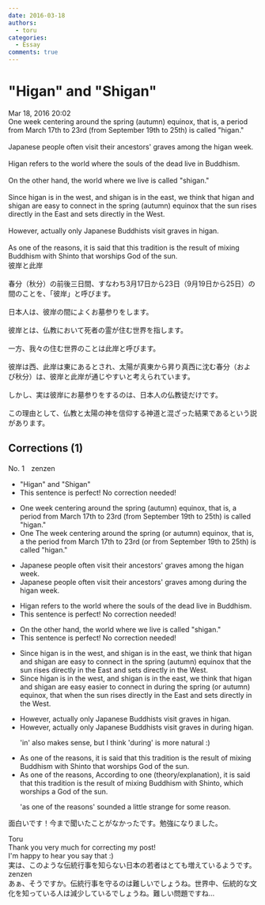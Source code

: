 ```yaml
---
date: 2016-03-18
authors:
  - toru
categories:
  - Essay
comments: true
---
```


# "Higan" and "Shigan"
<div class="date">Mar 18, 2016 20:02</div>
<div id="post"><div id="body_show_ori">
One week centering around the spring (autumn) equinox, that is, a period from March 17th to 23rd (from September 19th to 25th) is called "higan."<br/><br/>Japanese people often visit their ancestors' graves among the higan week.<br/><br/>Higan refers to the world where the souls of the dead live in Buddhism.<br/><br/>On the other hand, the world where we live is called "shigan."<br/><br/>Since higan is in the west, and shigan is in the east, we think that higan and shigan are easy to connect in the spring (autumn) equinox that the sun rises directly in the East and sets directly in the West.<br/><br/>However, actually only Japanese Buddhists visit graves in higan.<br/><br/>As one of the reasons, it is said that this tradition is the result of mixing Buddhism with Shinto that worships God of the sun.
</div></div>

<!-- more -->

<div id="post_ja"><div id="body_show_mo">
彼岸と此岸<br/><br/>春分（秋分）の前後三日間、すなわち3月17日から23日（9月19日から25日）の間のことを、「彼岸」と呼びます。<br/><br/>日本人は、彼岸の間によくお墓参りをします。<br/><br/>彼岸とは、仏教において死者の霊が住む世界を指します。<br/><br/>一方、我々の住む世界のことは此岸と呼びます。<br/><br/>彼岸は西、此岸は東にあるとされ、太陽が真東から昇り真西に沈む春分（および秋分）は、彼岸と此岸が通じやすいと考えられています。<br/><br/>しかし、実は彼岸にお墓参りをするのは、日本人の仏教徒だけです。<br/><br/>この理由として、仏教と太陽の神を信仰する神道と混ざった結果であるという説があります。
</div></div>

## Corrections (1)
<div id="block"><div class="first_name"> No. 1　<span class="just_name">zenzen</span></div><div id="block2">
<ul class="correction_field">
<li class="incorrect">"Higan" and "Shigan"</li>
<li class="corrected perfect">This sentence is perfect! No correction needed!</li>
</ul>
<ul class="correction_field">
<li class="incorrect">One week centering around the spring (autumn) equinox, that is, a period from March 17th to 23rd (from September 19th to 25th) is called "higan."</li>
<li class="corrected correct">
<span class="sline">One</span> <span class="f_blue">The </span>week centering around the spring (<span class="f_blue">or </span>autumn) equinox, that is, <span class="sline">a</span> <span class="f_blue">the </span>period from March 17th to 23rd (<span class="f_blue">or </span>from September 19th to 25th) is called "higan."
</li>
</ul>
<ul class="correction_field">
<li class="incorrect">Japanese people often visit their ancestors' graves among the higan week.</li>
<li class="corrected correct">
Japanese people often visit their ancestors' graves <span class="sline">among</span> <span class="f_blue">during </span>the higan week.
</li>
</ul>
<ul class="correction_field">
<li class="incorrect">Higan refers to the world where the souls of the dead live in Buddhism.</li>
<li class="corrected perfect">This sentence is perfect! No correction needed!</li>
</ul>
<ul class="correction_field">
<li class="incorrect">On the other hand, the world where we live is called "shigan."</li>
<li class="corrected perfect">This sentence is perfect! No correction needed!</li>
</ul>
<ul class="correction_field">
<li class="incorrect">Since higan is in the west, and shigan is in the east, we think that higan and shigan are easy to connect in the spring (autumn) equinox that the sun rises directly in the East and sets directly in the West.</li>
<li class="corrected correct">
Since higan is in the west, and shigan is in the east, we think that higan and shigan are <span class="sline">easy</span> <span class="f_blue">easier </span>to connect <span class="sline">in</span> <span class="f_blue">during </span>the spring (<span class="f_blue">or </span>autumn) equinox<span class="f_blue">,</span> <span class="sline">that</span> <span class="f_blue">when </span>the sun rises directly in the East and sets directly in the West.
</li>
</ul>
<ul class="correction_field">
<li class="incorrect">However, actually only Japanese Buddhists visit graves in higan.</li>
<li class="corrected correct">
However, actually only Japanese Buddhists visit graves <span class="sline">in</span> <span class="f_blue">during </span>higan.
<p class="correction_comment">'in' also makes sense, but I think 'during' is more natural :)</p>
</li>
</ul>
<ul class="correction_field">
<li class="incorrect">As one of the reasons, it is said that this tradition is the result of mixing Buddhism with Shinto that worships God of the sun.</li>
<li class="corrected correct">
<span class="sline">As one of the reasons</span>, <span class="f_blue">According to one (theory/explanation)</span>, it is said that this tradition is the result of mixing Buddhism with Shinto<span class="f_blue">,</span> <span class="f_blue">which</span> worships <span class="f_blue">a </span>God of the sun.
<p class="correction_comment">'as one of the reasons' sounded a little strange for some reason.</p>
</li>
</ul>
<p class="comment_small">
 面白いです！今まで聞いたことがなかったです。勉強になりました。
</p>

</div><div class="name"><span class="just_name">Toru</span><br>
Thank you very much for correcting my post!<br/>I'm happy to hear you say that :)<br/>実は、このような伝統行事を知らない日本の若者はとても増えているようです。
</div>
<div class="name"><span class="just_name">zenzen</span><br>
あぁ、そうですか。伝統行事を守るのは難しいでしょうね。世界中、伝統的な文化を知っている人は減少しているでしょうね。難しい問題ですね...
</div>
</div>

